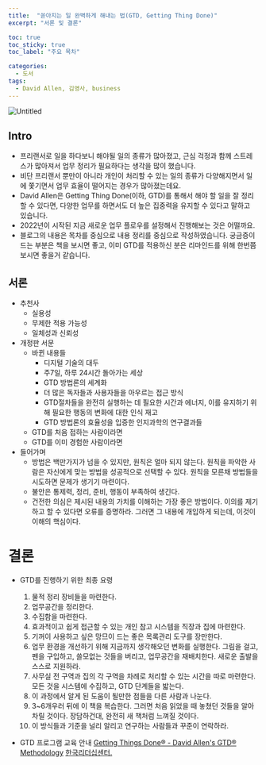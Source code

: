 ```yaml
---
title:  "쏟아지는 일 완벽하게 해내는 법(GTD, Getting Thing Done)"
excerpt: "서론 및 결론"

toc: true
toc_sticky: true
toc_label: "주요 목차"

categories:
  - 도서
tags:
  - David Allen, 김영사, business
---
```


![Untitled](https://withmaster.github.io/assets/images/2022-01-03-GTD/Untitled.png)

## Intro
- 프리랜서로 일을 하다보니 해야될 일의 종류가 많아졌고, 근심 걱정과 함께 스트레스가 많아져서 업무 정리가 필요하다는 생각을 많이 했습니다.
- 비단 프리랜서 뿐만이 아니라 개인이 처리할 수 있는 일의 종류가 다양해지면서 일에 쫓기면서 업무 효율이 떨어지는 경우가 많아졌는데요.
- David Allen은 Getting Thing Done(이하, GTD)를 통해서 해야 할 일을 잘 정리할 수 있다면, 다양한 업무를 하면서도 더 높은 집중력을 유지할 수 있다고 말하고 있습니다.
- 2022년이 시작된 지금 새로운 업무 플로우를 설정해서 진행해보는 것은 어떨까요.
- 블로그의 내용은 목차를 중심으로 내용 정리를 중심으로 작성하였습니다. 궁금증이 드는 부분은 책을 보시면 좋고, 이미 GTD를 적용하신 분은 리마인드를 위해 한번쯤 보시면 좋을거 같습니다.

## 서론

- 추천사
    - 실용성
    - 무제한 적용 가능성
    - 일체성과 신뢰성
- 개정판 서문
    - 바뀐 내용들
        - 디지털 기술의 대두
        - 주7일, 하루 24시간 돌아가는 세상
        - GTD 방법론의 세계화
        - 더 많은 독자들과 사용자들을 아우르는 접근 방식
        - GTD절차들을 완전히 실행하는 데 필요한 시간과 에너지, 이를 유지하기 위해 필요한 행동의 변화에 대한 인식 재고
        - GTD 방법론의 효율성을 입증한 인지과학의 연구결과들
    - GTD를 처음 접하는 사람이라면
    - GTD를 이미 경험한 사람이라면
- 들어가며
    - 방법은 백만가지가 넘을 수 있지만, 원칙은 얼마 되지 않는다. 원칙을 파악한 사람은 자신에게 맞는 방법을 성공적으로 선택할 수 있다. 원칙을 모른채 방법들을 시도하면 문제가 생기기 마련이다.
    - 불안은 통제력, 정리, 준비, 행동이 부족하여 생긴다.
    - 건전한 의심은 제시된 내용의 가치를 이해하는 가장 좋은 방법이다. 이의를 제기하고 할 수 있다면 오류를 증명하라. 그러면 그 내용에 개입하게 되는데, 이것이 이해의 핵심이다.

# 결론

- GTD를 진행하기 위한 최종 요령
    1. 물적 정리 장비들을 마련한다.
    2. 업무공간을 정리한다.
    3. 수집함을 마련한다.
    4. 효과적이고 쉽게 접근할 수 있는 개인 참고 시스템을 직장과 집에 마련한다.
    5. 기꺼이 사용하고 싶은 망므이 드는 좋은 목록관리 도구를 장만한다.
    6. 업무 환경을 개선하기 위해 지금까지 생각해오던 변화를 실행한다. 그림을 걸고, 펜을 구입하고, 쓸모없는 것들을 버리고, 업무공간을 재배치한다. 새로운 출발을 스스로 지원하라.
    7. 사무실 전 구역과 집의 각 구역을 차례로 처리할 수 있는 시간을 따로 마련한다. 모든 것을 시스템에 수집하고, GTD 단계들을 밟는다.
    8. 이 과정에서 알게 된 도움이 될만한 점들을 다른 사람과 나눈다.
    9. 3~6개우러 뒤에 이 책을 복습한다. 그러면 처음 읽었을 때 놓쳤던 것들을 알아차릴 것이다. 장담하건대, 완전히 새 책처럼 느껴질 것이다.
    10. 이 방식들과 기준을 널리 알리고 연구하는 사람들과 꾸준이 연락하라.
    
- GTD 프로그램 교육 안내
    [Getting Things Done® - David Allen's GTD® Methodology](https://gettingthingsdone.com/)
    [한국리더십센터.](https://www.eklc.co.kr/)